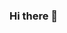 ### Hi there 👋

<!--
**barkincavdaroglu/barkincavdaroglu** is a ✨ _special_ ✨ repository because its `README.md` (this file) appears on your GitHub profile.

Here are some ideas to get you started:

- 🔭 I’m currently working on distributed optimization.
- 🌱 I’m currently learning evolutionary game theory, differential equations, and machine learning.
- 😄 Pronouns: he/him/his


